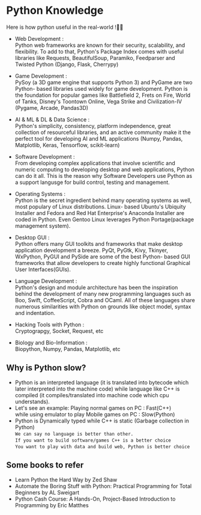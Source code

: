 # Python Knowledge

Here is how python useful in the real-world !👨‍⚖️⁣⁣⁣⁣⁣⁣⁣⁣

- Web Development :   
Python web frameworks are known for their security, scalability, and flexibility. To add to that, Python's Package Index comes with useful libraries like Requests, BeautifulSoup, Paramiko, Feedparser and Twisted Python (Django, Flask, Cherrypy)

- Game Development :  
PySoy (a 3D game engine that supports Python 3) and PyGame are two Python- based libraries used widely for game development. Python is the foundation for popular games like Battlefield 2, Frets on Fire, World of Tanks, Disney's Toontown Online, Vega Strike and Civilization-IV (Pygame, Arcade, Pandas3D)

- AI & ML & DL & Data Science :   
Python's simplicity, consistency, platform independence, great collection of resourceful libraries, and an active community make it the perfect tool for developing AI and ML applications (Numpy, Pandas, Matplotlib, Keras, Tensorflow, scikit-learn)

- Software Development :   
From developing complex applications that involve scientific and numeric computing to developing desktop and web applications, Python can do it all. This is the reason why Software Developers use Python as a support langusge for build control, testing and management.

- Operating Systems :   
Python is the secret ingredient behind many operating systems as well, most populary of Linux distributions. Linux- based Ubuntu's Ubiquity Installer and Fedora and Red Hat Enterprise's Anaconda Installer are coded in Python. Even Gentoo Linux leverages Python Portage(package management system).

- Desktop GUI :   
Python offers many GUI toolkits and frameworks that make desktop application development a breeze. PyQt, PyGtk, Kivy, Tkinyer, WxPython, PyGUI and PySide are some of the best Python- based GUI frameworks that allow developers to create highly functional Graphical User Interfaces(GUIs).

- Language Development :   
Python's design and module architecture has been the inspiration behind the development of many new programming languages such as Boo, Swift, CoffeeScript, Cobra and OCaml. All of these languages share numerous similarities with Python on grounds like object model, syntax and indentation.  

- Hacking Tools with Python :  
Cryptograpgy, Socket, Request, etc

- Biology and Bio-Information :  
Biopython, Numpy, Pandas, Matplotlib, etc

## Why is Python slow?  

- Python is an interpreted language (it is translated into bytecode which later interpreted into the machine code) while language like C++ is compiled (it compiles/translated into machine code which cpu understands).
- Let's see an example: Playing normal games on PC : Fast(C++)   
while using emulator to play Mobile games on PC : Slow(Python)
- Python is Dynamically typed while C++ is static (Garbage collection in Python)  
``` We can say no language is better than other.   ```  
```If you want to build software/games C++ is a better choice ```   
```You want to play with data and build web, Python is better choice ```  

## Some books to refer   

- Learn Python the Hard Way by Zed Shaw
- Automate the Boring Stuff with Python: Practical Programming for Total Beginners by AL Sweigart
- Python Cash Course: A Hands-On, Project-Based Introduction to Programming by Eric Matthes
